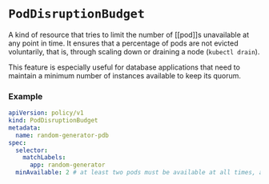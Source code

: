 # `PodDisruptionBudget`
A kind of resource that tries to limit the number of [[pod]]s unavailable at any point in time. It ensures that a percentage of pods are not evicted voluntarily, that is, through scaling down or draining a node (`kubectl drain`).

This feature is especially useful for database applications that need to maintain a minimum number of instances available to keep its quorum.

### Example
```yaml
apiVersion: policy/v1
kind: PodDisruptionBudget
metadata:
  name: random-generator-pdb
spec:
  selector:
    matchLabels:
      app: random-generator
  minAvailable: 2 # at least two pods must be available at all times, a percentage such as 80% can be specified too
```
